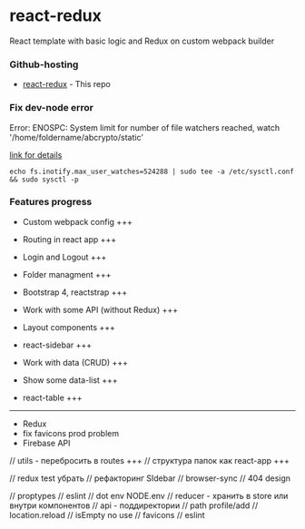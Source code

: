 # react-redux

React template with basic logic and Redux on custom webpack builder

### Github-hosting

- [react-redux](https://evgenyleukhin.github.io/react-redux/) - This repo


### Fix dev-node error

Error: ENOSPC: System limit for number of file watchers reached, watch '/home/foldername/abcrypto/static'

[link for details](https://github.com/gatsbyjs/gatsby/issues/11406)

```echo fs.inotify.max_user_watches=524288 | sudo tee -a /etc/sysctl.conf && sudo sysctl -p```

### Features progress

* Custom webpack config +++
* Routing in react app +++
* Login and Logout +++
* Folder managment +++
* Bootstrap 4, reactstrap +++
* Work with some API (without Redux) +++
* Layout components +++
* react-sidebar +++


* Work with data (CRUD) +++
* Show some data-list +++
* react-table +++

---
* Redux
* fix favicons prod problem
* Firebase API

// utils - перебросить в routes +++
// структура папок как react-app +++

// redux test убрать
// рефакторинг SIdebar
// browser-sync
// 404 design


// proptypes
// eslint
// dot env NODE.env
// reducer - хранить в store или внутри компонентов
// api - поддиректории 
// path profile/add
// location.reload
// isEmpty no use
// favicons
// eslint 
